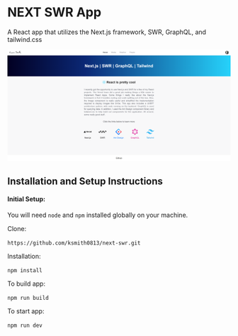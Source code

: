 # NEXT SWR App

A React app that utilizes the Next.js framework, SWR, GraphQL, and tailwind.css

![image](https://github.com/ksmith0813/next-swr/blob/main/public/screenshot.png)

## Installation and Setup Instructions

#### Initial Setup:

You will need `node` and `npm` installed globally on your machine.

Clone:

`https://github.com/ksmith0813/next-swr.git`

Installation:

`npm install`

To build app:

`npm run build`

To start app:

`npm run dev`

